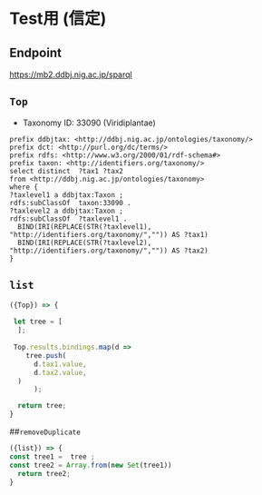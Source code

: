 # Test用 (信定)

## Endpoint
https://mb2.ddbj.nig.ac.jp/sparql


## `Top`
- Taxonomy ID: 33090 (Viridiplantae)
```sparql
prefix ddbjtax: <http://ddbj.nig.ac.jp/ontologies/taxonomy/>
prefix dct: <http://purl.org/dc/terms/>
prefix rdfs: <http://www.w3.org/2000/01/rdf-schema#>
prefix taxon: <http://identifiers.org/taxonomy/>
select distinct  ?tax1 ?tax2
from <http://ddbj.nig.ac.jp/ontologies/taxonomy>
where {
?taxlevel1 a ddbjtax:Taxon ;
rdfs:subClassOf  taxon:33090 .
?taxlevel2 a ddbjtax:Taxon ;
rdfs:subClassOf  ?taxlevel1 .
  BIND(IRI(REPLACE(STR(?taxlevel1), "http://identifiers.org/taxonomy/","")) AS ?tax1)
  BIND(IRI(REPLACE(STR(?taxlevel2), "http://identifiers.org/taxonomy/","")) AS ?tax2)
}

```

## `list`
```javascript
({Top}) => {
  
 let tree = [
  ];
  
 Top.results.bindings.map(d =>
    tree.push(
      d.tax1.value,
      d.tax2.value,
  )
      );

  return tree;
}

```

##`removeDuplicate`
```javascript
({list}) => {
const tree1 =  tree ;  
const tree2 = Array.from(new Set(tree1))
  return tree2;
}
  
```

